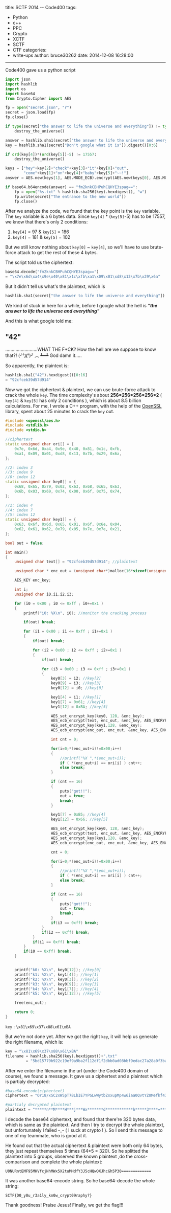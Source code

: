 title: SCTF 2014 -- Code400
tags:
  - Python
  - c++
  - PPC
  - Crypto
  - XCTF
  - SCTF
  - CTF
categories:
  - write-ups
author: bruce30262
date: 2014-12-08 16:28:00
---
Code400 gave us a python script
<!-- more -->

``` python code400.py
import json
import hashlib
import os
import base64
from Crypto.Cipher import AES

fp = open("secret.json", "r")
secret = json.load(fp)
fp.close()

if type(secret["the answer to life the universe and everything"]) != type(u"77"):
    destroy_the_universe()

answer = hashlib.sha1(secret["the answer to life the universe and everything"]).hexdigest()[0:16]
key = hashlib.sha1(secret["Don't google what it is"]).digest()[0:6]

if ord(key[4])*(ord(key[5])-5) != 17557:
    destroy_the_universe()

keys = ["hey"+key[2]+"check"+key[3]+"it"+key[0]+"out", 
        "come"+key[1]+"on"+key[4]+"baby"+key[5]+"~~!"]
answer = AES.new(keys[1], AES.MODE_ECB).encrypt(AES.new(keys[0], AES.MODE_ECB).encrypt(answer))

if base64.b64encode(answer) == "fm2knkCBHPuhCQHYE3spag==":
    fp = open("%s.txt" % hashlib.sha256(key).hexdigest(), "w")
    fp.write(secret["The entrance to the new world"])
    fp.close()
```

After we analyze the code, we found that the key point is the `key` variable. 
The `key` variable is a 6 bytes data. Since `key[4]` * (`key[5]`-5) has to be 17557, we know that there's only 2 conditions: 
1. `key[4]` = 97 & `key[5]` = 186
2. `key[4]` = 181 & `key[5]` = 102
 
But we still know nothing about `key[0]` ~ `key[4]`, so we'll have to use brute-force attack to get the rest of these 4 bytes.

The script told us the ciphertext: 
``` python 
base64.decode("fm2knkCBHPuhCQHYE3spag==")
= "\x7e\x6d\xa4\x9e\x40\x81\x1c\xfb\xa1\x09\x01\xd8\x13\x7b\x29\x6a"

```
But it didn't tell us what's the plaintext, which is 
``` python
hashlib.sha1(secret["the answer to life the universe and everything"]).hexdigest()[0:16]

```
We kind of stuck in here for a while, before I google what the hell is ***"the answer to life the universe and everything"***

And this is what google told me:
## "42"




.........................WHAT THE F*CK?
How the hell are we suppose to know that?!  (╯°д°)╯ ︵ ┻━┻
God damn it.....

So apparently, the plaintext is: 
``` python 
hashlib.sha1("42").hexdigest()[0:16]
= "92cfceb39d57d914"

```

Now we got the ciphertext & plaintext, we can use brute-force attack to crack the whole `key`. The time complexity's about **256\*256\*256\*256\*2** ( `key[4]` & `key[5]` has only 2 conditions ), which is about 8.5 billion calculations. For me, I wrote a C++ program, with the help of the [OpenSSL](https://www.openssl.org/) library, spent about 25 minutes to crack the `key` out. 

``` c++
#include <openssl/aes.h>
#include <stdlib.h>
#include <stdio.h>

//ciphertext
static unsigned char ori[] = {
    0x7e, 0x6d, 0xa4, 0x9e, 0x40, 0x81, 0x1c, 0xfb,
    0xa1, 0x09, 0x01, 0xd8, 0x13, 0x7b, 0x29, 0x6a,
};

//2: index 3
//3: index 9
//0: index 12
static unsigned char key0[] = {
    0x68, 0x65, 0x79, 0x02, 0x63, 0x68, 0x65, 0x63,
    0x6b, 0x03, 0x69, 0x74, 0x00, 0x6f, 0x75, 0x74,
};

//1: index 4
//4: index 7
//5: index 12
static unsigned char key1[] = {
    0x63, 0x6f, 0x6d, 0x65, 0x01, 0x6f, 0x6e, 0x04,
    0x62, 0x61, 0x62, 0x79, 0x05, 0x7e, 0x7e, 0x21,
};

bool out = false;

int main()
{
    unsigned char text[] = "92cfceb39d57d914"; //plaintext

    unsigned char * enc_out = (unsigned char*)malloc(16*sizeof(unsigned char)); 

    AES_KEY enc_key;

    int i;
    unsigned char i0,i1,i2,i3;

    for (i0 = 0x00 ; i0 <= 0xff ; i0+=0x1 )
    {
        printf("i0: %X\n", i0); //monitor the cracking process

        if(out) break;

        for (i1 = 0x00 ; i1 <= 0xff ; i1+=0x1 )
        {
            if(out) break;

            for (i2 = 0x00 ; i2 <= 0xff ; i2+=0x1 )
            {
                if(out) break;

                for (i3 = 0x00 ; i3 <= 0xff ; i3+=0x1 )
                {
                    key0[3] = i2; //key[2]
                    key0[9] = i3; //key[3]
                    key0[12] = i0; //key[0]

                    key1[4] = i1; //key[1]
                    key1[7] = 0x61; //key[4]
                    key1[12] = 0xBA; //key[5]

                    AES_set_encrypt_key(key0, 128, &enc_key);
                    AES_ecb_encrypt(text, enc_out, &enc_key, AES_ENCRYPT);  
                    AES_set_encrypt_key(key1,128, &enc_key);
                    AES_ecb_encrypt(enc_out, enc_out, &enc_key, AES_ENCRYPT);  

                    int cnt = 0;

                    for(i=0;*(enc_out+i)!=0x00;i++)
                    {
                        //printf("%X ",*(enc_out+i));
                        if ( *(enc_out+i) == ori[i] ) cnt++;
                        else break;
                    }

                    if (cnt == 16)
                    {
                        puts("got!!");
                        out = true;
                        break;
                    }

                    key1[7] = 0xB5; //key[4]
                    key1[12] = 0x66; //key[5]

                    AES_set_encrypt_key(key0, 128, &enc_key);
                    AES_ecb_encrypt(text, enc_out, &enc_key, AES_ENCRYPT);  
                    AES_set_encrypt_key(key1,128, &enc_key);
                    AES_ecb_encrypt(enc_out, enc_out, &enc_key, AES_ENCRYPT);  

                    cnt = 0;

                    for(i=0;*(enc_out+i)!=0x00;i++)
                    {
                        //printf("%X ",*(enc_out+i));
                        if ( *(enc_out+i) == ori[i] ) cnt++;
                        else break;
                    }

                    if (cnt == 16)
                    {
                        puts("got!!");
                        out = true;
                        break;
                    }
                    if(i3 == 0xff) break;
                }
                if(i2 == 0xff) break;
            }
            if(i1 == 0xff) break;
        }
        if(i0 == 0xff) break;
    }


    printf("k0: %X\n", key0[12]); //key[0]
    printf("k1: %X\n", key1[4]); //key[1]
    printf("k2: %X\n", key0[3]); //key[2]
    printf("k3: %X\n", key0[9]); //key[3]
    printf("k4: %X\n", key1[7]); //key[4]
    printf("k5: %X\n", key1[12]); //key[5]

    free(enc_out);

    return 0;
} 

```

`key` : `\x81\x69\x37\x88\x61\xBA` 

But we're not done yet. After we got the right `key`, it will help us generate the right filename, which is:

``` python
key = "\x81\x69\x37\x88\x61\xBA"
filename = hashlib.sha256(key).hexdigest()+".txt"
         = "5bd15779b922c19ef9a9ba2f112df1f2dbb0ad08bbf9edac27a28a0f3ba753f4.txt"

```
After we enter the filename in the url (under the Code400 domain of course), we found a message. It gave us a ciphertext and a plaintext which is partialy decrypted:

``` python 
#base64.encode(ciphertext)
ciphertext = "Or18/xSC2xW5pT7BLbIE7YPGLwWytbZsxupMp4w6iaa0QvtYZUMefkf43wmzR36MekHm23wgI4buIJLGk7m7gTq9fP8UgtsVuaU+wS2yBO2Dxi8FsrW2bMbqTKeMOommtEL7WGVDHn5H+N8Js0d+jHpB5tt8ICOG7iCSxpO5u4E6vXz/FILbFbmlPsEtsgTtg8YvBbK1tmzG6kynjDqJprRC+1hlQx5+R/jfCbNHfox6QebbfCAjhu4gksaTubuBOr18/xSC2xW5pT7BLbIE7YPGLwWytbZsxupMp4w6iaa0QvtYZUMefkf43wmzR36MekHm23wgI4buIJLGk7m7gTq9fP8UgtsVuaU+wS2yBO2Dxi8FsrW2bMbqTKeMOommtEL7WGVDHn5H+N8Js0d+jHpB5tt8ICOG7iCSxpO5u4E="

#partialy decrypted plaintext
plaintext = "*****n**M****H***j***Wx*******d************h*****3****=*******==******t**F**M**f***hM************3***H*w**J*********=**==*******U******E**95**V*c*N****5**t*M*****J*c*Q*****c*h5**0******==*==****NUR*******************X2*u*H**Y************G**P****=***********0*****************************f***5****OX*********=*******=****"

```
I decode the base64 ciphertext, and found that there're 320 bytes data, which is same as the plaintext. And then I try to decrypt the whole plaintext, but unfortunately I failed -_- ( I suck at crypto ! ). So I send this message to one of my teammate, who is good at it. 

He found out that the actual ciphertext & plaintext were both only 64 bytes, they just repeat themselves 5 times (64*5 = 320). So he splitted the plaintext into 5 groups, observed the known plaintext ,do the cross-comparison and complete the whole plaintext:

`U0NURntEMF95MHVfcjNhMWx5X2tuMHdfY3J5cHQwOXJhcGh5P30=============` 

It was another base64-encode string. So he base64-decode the whole string:

`SCTF{D0_y0u_r3a1ly_kn0w_crypt09raphy?}`

Thank goodness! Praise Jesus! 
Finally, we get the flag!!!

